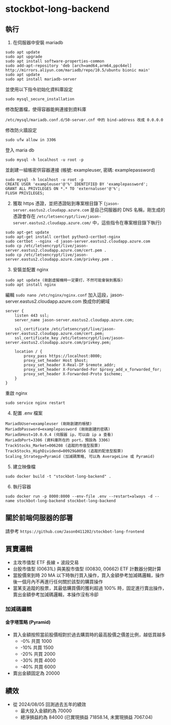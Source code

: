# stockbot-long-backend
## 執行
1. 在伺服器中安裝 mariadb
  ```
  sudo apt update
  sudo apt upgrade
  sudo apt install software-properties-common
  sudo add-apt-repository 'deb [arch=amd64,arm64,ppc64el] http://mirrors.aliyun.com/mariadb/repo/10.5/ubuntu bionic main'
  sudo apt update
  sudo apt install mariadb-server
  ```
  並使用以下指令初始化資料庫設定
  ```
  sudo mysql_secure_installation
  ```
  修改配置檔，使得容器能夠連接到資料庫
  ```
  /etc/mysql/mariadb.conf.d/50-server.cnf 中的 bind-address 改成 0.0.0.0
  ```
  修改防火牆設定
  ```
  sudo ufw allow in 3306
  ```
  登入 maria db
  ```
  sudo mysql -h localhost -u root -p
  ```
  並創建一組帳密供容器連接 (帳號: exampleuser, 密碼: examplepassword)
  ```
  sudo mysql -h localhost -u root -p
  CREATE USER 'exampleuser'@'%' IDENTIFIED BY 'examplepassword';
  GRANT ALL PRIVILEGES ON *.* TO 'externaluser'@'%';
  FLUSH PRIVILEGES;
  ```
2. 獲取 https 憑證，並把憑證貼到專案根目錄下 (`jason-server.eastus2.cloudapp.azure.com` 是自己伺服器的 DNS 名稱，剛生成的憑證會存在 `/etc/letsencrypt/live/jason-server.eastus2.cloudapp.azure.com/` 中，這些指令在專案根目錄下執行)
  ```
  sudo apt-get update
  sudo apt-get install certbot python3-certbot-nginx
  sudo certbot --nginx -d jason-server.eastus2.cloudapp.azure.com
  sudo cp /etc/letsencrypt/live/jason-server.eastus2.cloudapp.azure.com/cert.pem .
  sudo cp /etc/letsencrypt/live/jason-server.eastus2.cloudapp.azure.com/privkey.pem .
  ```
3. 安裝並配置 nginx
  ```
  sudo apt update (剛創虛擬機時一定要打，不然可能會裝到舊版)
  sudo apt install nginx
  ```
  編輯 `sudo nano /etc/nginx/nginx.conf`
  加入這段，jason-server.eastus2.cloudapp.azure.com 換成你的網域
  ```
  server {
      listen 443 ssl;
      server_name jason-server.eastus2.cloudapp.azure.com;

      ssl_certificate /etc/letsencrypt/live/jason-server.eastus2.cloudapp.azure.com/cert.pem;
      ssl_certificate_key /etc/letsencrypt/live/jason-server.eastus2.cloudapp.azure.com/privkey.pem;

      location / {
          proxy_pass https://localhost:8000;
          proxy_set_header Host $host;
          proxy_set_header X-Real-IP $remote_addr;
          proxy_set_header X-Forwarded-For $proxy_add_x_forwarded_for;
          proxy_set_header X-Forwarded-Proto $scheme;
      }
  }
  ```
  重啟 nginx
  ```
  sudo service nginx restart
  ```
  
4. 配置 .env 檔案
```
MariadbUser=exampleuser (剛剛創建的帳號)
MariadbPassword=examplepassword (剛剛創建的密碼)
MariadbHost=10.0.0.4 (伺服器 ip，可以由 ip a 查看)
MariadbPort=3306 (資料庫所在的 port，預設為 3306)
TrackStocks_Market=006208 (追蹤的市值型股票)
TrackStocks_HighDividend=00929&0056 (追蹤的配息型股票)
Scaling_Strategy=Pyramid (加減碼策略, 可以為 AverageLine 或 Pyramid)
```
5. 建立映像檔
```
sudo docker build -t "stockbot-long-backend" .
```
6. 執行容器
```
sudo docker run -p 8000:8000 --env-file .env --restart=always -d --name stockbot-long-backend stockbot-long-backend
```

## 關於前端伺服器的部署
請參考 `https://github.com/Jason0411202/stockbot-long-frontend`

## 買賣邏輯
* 主攻市值型 ETF 長線 + 波段交易
* 台股市值型 (00631L) 與美股市值型 (00830, 00662) ETF 計數器分開計算
* 當股價來到時 20 MA 以下時執行買入操作，買入金額參考加減碼邏輯，操作後一個月內不再進行任何關於該型的購買操作
* 當某支追蹤的股票，其最低購買價的獲利超過 100% 時，固定進行賣出操作，賣出金額參考加減碼邏輯，本操作沒有冷卻

### 加減碼邏輯
#### 金字塔策略 (Pyramid)
* 買入金額按照當前股價相對於過去購買時的最高股價之價差比例，越低買越多
  * -0% 共買 1000
  * -10% 共買 1500
  * -20% 共買 2000
  * -30% 共買 4000
  * -40% 共買 6000
* 賣出金額固定為 20000

## 績效
* 從 2024/08/05 回測過去五年的績效
  * 最大投入金額約為 70000
  * 總淨損益約為 84000 (已實現損益 71858.14, 未實現損益 7067.04)
